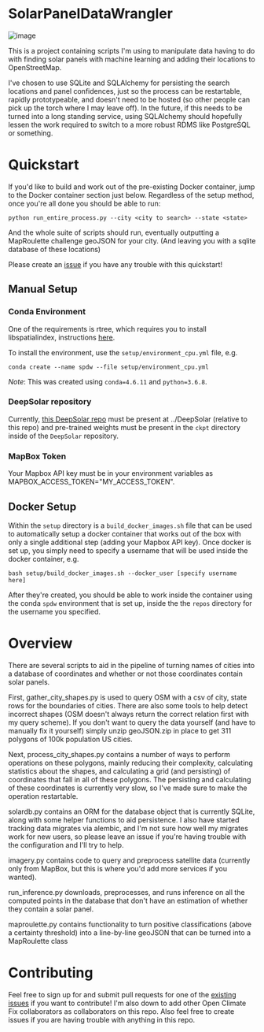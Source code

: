 # SolarPanelDataWrangler

![image](https://i.imgur.com/2fJrBo2.png)

This is a project containing scripts I'm using to manipulate data having to do with finding solar panels with machine learning and adding their locations to OpenStreetMap.

I've chosen to use SQLite and SQLAlchemy for persisting the search locations and panel confidences, just so the process can be restartable, rapidly prototypeable, and doesn't need to be hosted (so other people can pick up the torch where I may leave off). In the future, if this needs to be turned into a long standing service, using SQLAlchemy should hopefully lessen the work required to switch to a more robust RDMS like PostgreSQL or something.

# Quickstart

If you'd like to build and work out of the pre-existing Docker container, jump to the Docker container section just below. Regardless of the setup method, once you're all done you should be able to run:

`python run_entire_process.py --city <city to search> --state <state>`

And the whole suite of scripts should run, eventually outputting a MapRoulette challenge geoJSON for your city. (And leaving you with a sqlite database of these locations)

Please create an [issue](https://github.com/typicalTYLER/SolarPanelDataWrangler/issues/new) if you have any trouble with this quickstart!

## Manual Setup

### Conda Environment

One of the requirements is rtree, which requires you to install libspatialindex, instructions [here](http://toblerity.org/rtree/install.html).

To install the environment, use the `setup/environment_cpu.yml` file, e.g.

```
conda create --name spdw --file setup/environment_cpu.yml
```

*Note*: This was created using `conda=4.6.11` and `python=3.6.8`.

### DeepSolar repository

Currently, [this DeepSolar repo](https://github.com/typicalTYLER/DeepSolar) must be present at ../DeepSolar (relative to this repo) and pre-trained weights must be present in the `ckpt` directory inside of the `DeepSolar` repository.

### MapBox Token

Your Mapbox API key must be in your environment variables as MAPBOX_ACCESS_TOKEN="MY_ACCESS_TOKEN".

## Docker Setup

Within the `setup` directory is a `build_docker_images.sh` file that can be used to automatically setup a docker container that works out of the box with only a single additional step (adding your Mapbox API key). Once docker is set up, you simply need to specify a username that will be used inside the docker container, e.g. 

```
bash setup/build_docker_images.sh --docker_user [specify username here]
```

After they're created, you should be able to work inside the container using the conda `spdw` environment that is set up, inside the the `repos` directory for the username you specified.

# Overview

There are several scripts to aid in the pipeline of turning names of cities into a database of coordinates and whether or not those coordinates contain solar panels.

First, gather_city_shapes.py is used to query OSM with a csv of city, state rows for the boundaries of cities. There are also some tools to help detect incorrect shapes (OSM doesn't always return the correct relation first with my query scheme).
If you don't want to query the data yourself (and have to manually fix it yourself) simply unzip geoJSON.zip in place to get 311 polygons of 100k population US cities.

Next, process_city_shapes.py contains a number of ways to perform operations on these polygons, mainly reducing their complexity, calculating statistics about the shapes, and calculating a grid (and persisting) of coordinates that fall in all of these polygons. The persisting and calculating of these coordinates is currently very slow, so I've made sure to make the operation restartable.

solardb.py contains an ORM for the database object that is currently SQLite, along with some helper functions to aid persistence. I also have started tracking data migrates via alembic, and I'm not sure how well my migrates work for new users, so please leave an issue if you're having trouble with the configuration and I'll try to help.

imagery.py contains code to query and preprocess satellite data (currently only from MapBox, but this is where you'd add more services if you wanted).

run_inference.py downloads, preprocesses, and runs inference on all the computed points in the database that don't have an estimation of whether they contain a solar panel.

maproulette.py contains functionality to turn positive classifications (above a certainty threshold) into a line-by-line geoJSON that can be turned into a MapRoulette class 

# Contributing

Feel free to sign up for and submit pull requests for one of the [existing issues](https://github.com/typicalTYLER/SolarPanelDataWrangler/issues) if you want to contribute! I'm also down to add other Open Climate Fix collaborators as collaborators on this repo. Also feel free to create issues if you are having trouble with anything in this repo.
